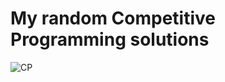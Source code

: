# My random Competitive Programming solutions
<!--
<img align="center" src="https://telegramchannels.me/storage/media-logo/1906/competitive_programming_cpp.jpg" alt="Competitive Programming"/>
-->
![CP](https://user-images.githubusercontent.com/52233275/104930394-1b870a00-59cb-11eb-9c84-0cfb94efda2d.png)
